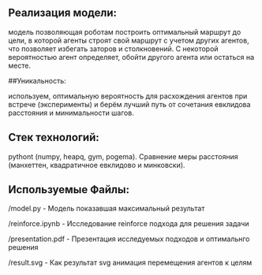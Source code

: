 ## Реализация модели:

 модель позволяющая роботам построить оптимальный маршрут до цели, в которой агенты строят свой маршрут с учетом других агентов, что позволяет избегать заторов и столкновений. С некоторой вероятностью агент определяет, обойти другого агента или остаться на месте.


##Уникальность:

 используем, оптимальную вероятность для расхождения агентов при встрече (эксперименты) и берём лучший путь от сочетания евклидова расстояния и минимальности шагов.


## Стек технологий:

 pythont (numpy, heapq, gym, pogema). Сравнение меры расстояния (манхеттен, квадратичное евклидово и минковски).


## Используемые Файлы:

/model.py - Модель показавшая максимальный результат

/reinforce.ipynb - Исследование reinforce подхода для решения задачи

/presentation.pdf - Презентация исследуемых подходов и оптимальнго решения

/result.svg - Как результат svg анимация перемещения агентов к целям

